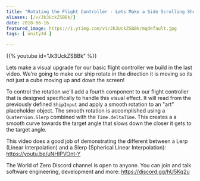 ```yaml
---
title: "Rotating the Flight Controller - Lets Make a Side Scrolling Shooter - Part 2"
aliases: [/v/Jk3UckZSBBk/]
date: 2018-06-16
featured_image: https://i.ytimg.com/vi/Jk3UckZSBBk/mqdefault.jpg
tags: [ unity3d ]

---
```


{{% youtube id="Jk3UckZSBBk" %}}

Lets make a visual upgrade for our basic flight controller we build in the last video. We're going to make our ship rotate in the direction it is moving so its not just a cube moving up and down the screen!

To control the rotation we'll add a fourth component to our flight controller that is designed specifically to handle this visual effect. It will read from the previously defined `ShipInput` and apply a smooth rotation to an "art" placeholder object. The smooth rotation is accomplished using a `Quaternion.Slerp` combined with the `Time.deltaTime`. This creates a a smooth curve towards the target angle that slows down the closer it gets to the target angle.

This video does a good job of demonstrating the different between a Lerp (Linear Interpolation) and a Slerp (Spherical Linear Interpolation): https://youtu.be/uNHIPVOnt-Y

The World of Zero Discord channel is open to anyone. You can join and talk software engineering, development and more: https://discord.gg/hU5Kq2u